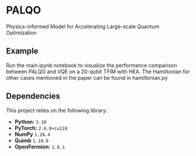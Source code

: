 # PALQO
Physics-informed Model for Accelerating Large-scale Quantum Optimization

## Example

Run the main.ipynb notebook to visualize the performance comparison between PALQO and VQE on a 20-qubit TFIM with HEA. 
The Hamiltonian for other cases mentioned in the paper can be found in hamiltonian.py

## Dependencies

This project relies on the following library:

* **Python:** `3.10` 
* **PyTorch:** `2.6.0+cu118` 
* **NumPy** `1.26.4`
* **Quimb** `1.10.0`
* **OpenFermion:** `1.6.1`

